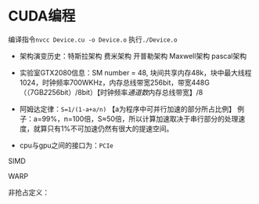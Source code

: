 # CUDA编程
编译指令`nvcc Device.cu -o Device.o`
执行`./Device.o`

- 架构演变历史：特斯拉架构 费米架构 开普勒架构 Maxwell架构 pascal架构

- 实验室GTX2080信息：SM number = 48, 块间共享内存48k，块中最大线程1024，时钟频率700WKHz，内存总线带宽256bit，带宽448G（（7GB*2*256bit）/8bit）【时钟频率*通道数*内存总线带宽】/8

- 阿姆达定律：`S=1/(1-a+a/n)` 【a为程序中可并行加速的部分所占比例】 例子：a=99%，n=100倍，S≈50倍，所以计算加速取决于串行部分的处理速度，就算只有1%不可加速仍然有很大的提速空间。

- cpu与gpu之间的接口为：`PCIe`

SIMD

WARP

非抢占定义：
